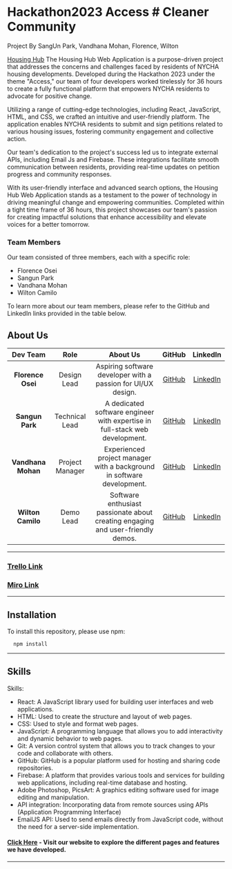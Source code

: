 # Hackathon2023 Access # Cleaner Community

Project By SangUn Park, Vandhana Mohan, Florence, Wilton


[Housing Hub](https://nychousinghub.netlify.app/) The Housing Hub Web Application is a purpose-driven project that addresses the concerns and challenges faced by residents of NYCHA housing developments. Developed during the Hackathon 2023 under the theme "Access," our team of four developers worked tirelessly for 36 hours to create a fully functional platform that empowers NYCHA residents to advocate for positive change.

Utilizing a range of cutting-edge technologies, including React, JavaScript, HTML, and CSS, we crafted an intuitive and user-friendly platform. The application enables NYCHA residents to submit and sign petitions related to various housing issues, fostering community engagement and collective action.

Our team's dedication to the project's success led us to integrate external APIs, including Email Js and Firebase. These integrations facilitate smooth communication between residents, providing real-time updates on petition progress and community responses.

With its user-friendly interface and advanced search options, the Housing Hub Web Application stands as a testament to the power of technology in driving meaningful change and empowering communities. Completed within a tight time frame of 36 hours, this project showcases our team's passion for creating impactful solutions that enhance accessibility and elevate voices for a better tomorrow.

### Team Members

Our team consisted of three members, each with a specific role:

- Florence Osei
- Sangun Park
- Vandhana Mohan
- Wilton Camilo

To learn more about our team members, please refer to the GitHub and LinkedIn links provided in the table below.

## About Us

|      Dev Team      |      Role       |                                    About Us                                     |                    GitHub                     |                              LinkedIn                              |
| :----------------: | :-------------: | :-----------------------------------------------------------------------------: | :-------------------------------------------: | :----------------------------------------------------------------: |
| **Florence Osei**  |   Design Lead   |          Aspiring software developer with a passion for UI/UX design.           | [GitHub](https://github.com/pursuit-florence) |  [LinkedIn](https://www.linkedin.com/in/florence-ernestina-osei/)  |
|  **Sangun Park**   | Technical Lead  |   A dedicated software engineer with expertise in full-stack web development.   |   [GitHub](https://github.com/SangunPark96)   |        [LinkedIn](https://www.linkedin.com/in/sangunpark/)         |
| **Vandhana Mohan** | Project Manager |     Experienced project manager with a background in software development.      |  [GitHub](https://github.com/Vandhana-Mohan)  |       [LinkedIn](https://www.linkedin.com/in/vandhanamohan/)       |
| **Wilton Camilo**  |    Demo Lead    | Software enthusiast passionate about creating engaging and user-friendly demos. |    [GitHub](https://github.com/WiltonCam)     | [LinkedIn](https://www.linkedin.com/in/wilton-l-camilo-339b78130/) |

---

### [Trello Link](https://trello.com/b/MHnRjKxN/hackathon-team-4-93)

### [Miro Link](https://miro.com/app/board/uXjVM0Br2CQ=/)

---

## Installation

To install this repository, please use npm:

```
  npm install
```

---

## Skills

Skills:

- React: A JavaScript library used for building user interfaces and web applications.
- HTML: Used to create the structure and layout of web pages.
- CSS: Used to style and format web pages.
- JavaScript: A programming language that allows you to add interactivity and dynamic behavior to web pages.
- Git: A version control system that allows you to track changes to your code and collaborate with others.
- GitHub: GitHub is a popular platform used for hosting and sharing code repositories.
- Firebase: A platform that provides various tools and services for building web applications, including real-time database and hosting.
- Adobe Photoshop, PicsArt: A graphics editing software used for image editing and manipulation.
- API integration: Incorporating data from remote sources using APIs (Application Programming Interface)
- EmailJS API: Used to send emails directly from JavaScript code, without the need for a server-side implementation.

#### [Click Here](https://nychousinghub.netlify.app/) - Visit our website to explore the different pages and features we have developed.

---
